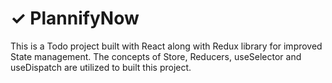 # ✓ PlannifyNow

This is a Todo project built with React along with Redux library for improved State management. The concepts of Store, Reducers, useSelector and useDispatch are utilized to built this project.
